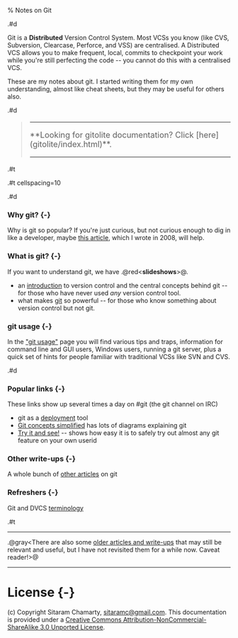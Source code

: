 % Notes on Git

.#d

Git is a **Distributed** Version Control System.  Most VCSs you know (like
CVS, Subversion, Clearcase, Perforce, and VSS) are centralised.  A Distributed
VCS allows you to make frequent, local, commits to checkpoint your work while
you're still perfecting the code -- you cannot do this with a centralised VCS.

These are my notes about git.  I started writing them for my own
understanding, almost like cheat sheets, but they may be useful for others
also.

.#d

<font color="red" size=+1>

>   <hr>
>   **Looking for gitolite documentation?  Click [here](gitolite/index.html)**.
>   <hr>

</font>

.#t

.#t cellspacing=10

.#d

### Why git? {-}

Why is git so popular?  If you're just curious, but not curious enough to dig
in like a developer, maybe [this article](git-lfy.html), which I wrote in
2008, will help.

### What is git? {-}

If you want to understand git, we have .@red<**slideshows**>@.

*   an [introduction](vc.html) to version control and the central concepts
    behind git -- for those who have never used *any* version control tool.
*   what makes [git](git.html) so powerful -- for those who know something
    about version control but not git.

### git usage {-}

In the ["git usage"](usage.html) page you will find various tips and traps,
information for command line and GUI users, Windows users, running a git
server, plus a quick set of hints for people familiar with traditional VCSs
like SVN and CVS.

.#d

### Popular links {-}

These links show up several times a day on #git (the git channel on IRC)

*   git as a [deployment](deploy.html) tool
*   [Git concepts simplified](gcs.html) has lots of diagrams explaining git
*   [Try it and see!](tias.html) -- shows how easy it is to safely try out
    almost any git feature on your own userid

### Other write-ups {-}

A whole bunch of [other articles](articles.html) on git

### Refreshers {-}

Git and DVCS [terminology](terminology.html)

.#t

----

.@gray<There are also some [older articles and write-ups](archived/index.html)
that may still be relevant and useful, but I have not revisited them for a
while now.  Caveat reader!>@

----

# License {-}

(c) Copyright Sitaram Chamarty, sitaramc@gmail.com.  This documentation is
provided under a [Creative Commons Attribution-NonCommercial-ShareAlike 3.0
Unported License](http://creativecommons.org/licenses/by-nc-sa/3.0/).
